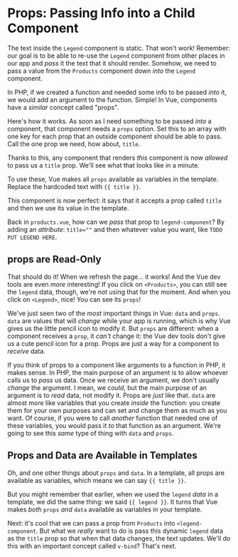 # Props: Passing Info into a Child Component

The text inside the `Legend` component is static. That won't work!
Remember: our goal is to be able to re-use the `Legend` component from other places
in our app and *pass* it the text that it should render. Somehow, we need to
pass a value from the `Products` component down *into* the `Legend` component.

In PHP, if we created a function and needed some info to be passed *into* it,
we would add an argument to the function. Simple! In Vue, components have a
*similar* concept called "props".

Here's how it works. As soon as I need something to be passed *into* a component,
that component needs a `props` option. Set this to an array with one key for each
prop that an outside component should be able to pass. Call the one prop we need,
how about, `title`.

Thanks to this, any component that renders *this* component is now *allowed* to
pass us a `title` prop. We'll see what that looks like in a minute.

To use these, Vue makes all `props` available as variables in the template. Replace
the hardcoded text with `{{ title }}`.

This component is now perfect: it says that it accepts a prop called `title` and
then we use its value in the template.

Back in `products.vue`, how can we *pass* that prop to `legend-component`? By
adding an *attribute*: `title=""` and then whatever value you want, like
`TODO PUT LEGEND HERE`.

## props are Read-Only

That should do it! When we refresh the page... it works! And the Vue dev tools
are even *more* interesting! If you click on `<Products>`, you can still see the
`legend` data, though, we're not using that for the moment. And when you click on
`<Legend>`, nice! You can see its `props`!

We've just seen two of the *most* important things in Vue: `data` and `props`.
`data` are values that will *change* while your app is running, which is why Vue
gives us the little pencil icon to modify it. But `props` are different: when
a component receives a `prop`, it *can't* change it: the Vue dev tools don't give
us a cute pencil icon for a prop. Props are just a way for a component to *receive*
data.

If you think of props to a component like arguments to a function in PHP, it
makes sense. In PHP, the main purpose of an argument is to allow whoever calls
us to *pass* us data. Once we receive an argument, we don't usually *change*
the argument. I mean, we *could*, but the main purpose of an argument is to
*read* data, not modify it. Props are *just* like that. `data` are almost more
like variables that you create *inside* the function: you create them for your
own purposes and can set and change them as much as you want. Of course, if you
were to call *another* function that needed one of these variables, you would
pass it *to* that function as an argument. We're going to see this *same* type
of thing with `data` and `props`.

## Props and Data are Available in Templates

Oh, and one other things about `props` and `data`. In a template, all props are
available as variables, which means we can say `{{ title }}`.

But you might remember that earlier, when we used the `legend` *data* in a template,
we did the same thing: we said `{{ legend }}`. It turns that Vue makes *both*
`props` *and* `data` available as variables in your template.

Next: it's cool that we can pass a prop from `Products` into `<legend-component`.
But what we *really* want to do is pass this dynamic `legend` data as the `title`
prop so that when that data changes, the text updates. We'll do this with an
important concept called `v-bind`? That's next.
